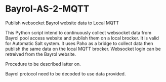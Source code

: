 # Bayrol-AS-2-MQTT
Publish websocket Bayrol website data to Local MQTT

This Python script intend to continuously collect websocket data from Bayrol pool access website and publish them on a local brocker. It is valid for Automatic Salt system.
It uses Paho as a bridge to collect data then publish the same data on the local MQTT brocker.
Websocket login can be retreived from the Bayrol website. 

Procedure to be described latter on.

Bayrol protocol need to be decoded to use data provided.
